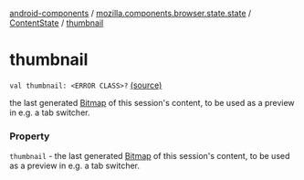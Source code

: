 [android-components](../../index.md) / [mozilla.components.browser.state.state](../index.md) / [ContentState](index.md) / [thumbnail](./thumbnail.md)

# thumbnail

`val thumbnail: <ERROR CLASS>?` [(source)](https://github.com/mozilla-mobile/android-components/blob/master/components/browser/state/src/main/java/mozilla/components/browser/state/state/ContentState.kt#L47)

the last generated [Bitmap](#) of this session's content, to
be used as a preview in e.g. a tab switcher.

### Property

`thumbnail` - the last generated [Bitmap](#) of this session's content, to
be used as a preview in e.g. a tab switcher.